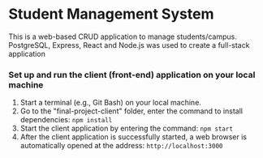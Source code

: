 # Student Management System
This is a web-based CRUD application to manage students/campus.
PostgreSQL, Express, React and Node.js was used to create a full-stack application

### Set up and run the client (front-end) application on your local machine
1.	Start a terminal (e.g., Git Bash) on your local machine.
2.  Go to the "final-project-client" folder, enter the command to install dependencies: `npm install` 
3.	Start the client application by entering the command: `npm start` 
4.	After the client application is successfully started, a web browser is automatically opened at the address: `http://localhost:3000` 
